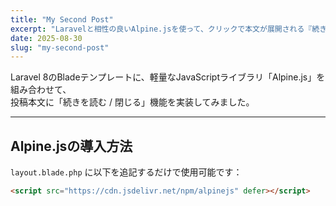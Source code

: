 ```yaml
---
title: "My Second Post"
excerpt: "Laravelと相性の良いAlpine.jsを使って、クリックで本文が展開される『続きを読む』機能を実装してみました。"
date: 2025-08-30
slug: "my-second-post"
---
```


Laravel 8のBladeテンプレートに、軽量なJavaScriptライブラリ「Alpine.js」を組み合わせて、  
投稿本文に「続きを読む / 閉じる」機能を実装してみました。

---

## Alpine.jsの導入方法

`layout.blade.php` に以下を追記するだけで使用可能です：

```html
<script src="https://cdn.jsdelivr.net/npm/alpinejs" defer></script>
